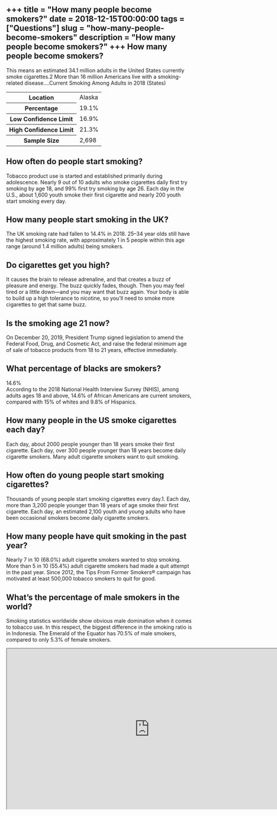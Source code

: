+++
title = "How many people become smokers?"
date = 2018-12-15T00:00:00
tags = ["Questions"]
slug = "how-many-people-become-smokers"
description = "How many people become smokers?"
+++
How many people become smokers?
-------------------------------

This means an estimated 34.1 million adults in the United States currently smoke cigarettes.2 More than 16 million Americans live with a smoking-related disease….Current Smoking Among Adults in 2018 (States)

<table><tr><th>Location</th><td>Alaska</td></tr><tr><th>Percentage</th><td>19.1%</td></tr><tr><th>Low Confidence Limit</th><td>16.9%</td></tr><tr><th>High Confidence Limit</th><td>21.3%</td></tr><tr><th>Sample Size</th><td>2,698</td></tr></table>

How often do people start smoking?
----------------------------------

Tobacco product use is started and established primarily during adolescence. Nearly 9 out of 10 adults who smoke cigarettes daily first try smoking by age 18, and 99% first try smoking by age 26. Each day in the U.S., about 1,600 youth smoke their first cigarette and nearly 200 youth start smoking every day.

How many people start smoking in the UK?
----------------------------------------

The UK smoking rate had fallen to 14.4% in 2018. 25–34 year olds still have the highest smoking rate, with approximately 1 in 5 people within this age range (around 1.4 million adults) being smokers.

Do cigarettes get you high?
---------------------------

It causes the brain to release adrenaline, and that creates a buzz of pleasure and energy. The buzz quickly fades, though. Then you may feel tired or a little down—and you may want that buzz again. Your body is able to build up a high tolerance to nicotine, so you’ll need to smoke more cigarettes to get that same buzz.

Is the smoking age 21 now?
--------------------------

On December 20, 2019, President Trump signed legislation to amend the Federal Food, Drug, and Cosmetic Act, and raise the federal minimum age of sale of tobacco products from 18 to 21 years, effective immediately.

What percentage of blacks are smokers?
--------------------------------------

14.6%  
According to the 2018 National Health Interview Survey (NHIS), among adults ages 18 and above, 14.6% of African Americans are current smokers, compared with 15% of whites and 9.8% of Hispanics.

How many people in the US smoke cigarettes each day?
----------------------------------------------------

Each day, about 2000 people younger than 18 years smoke their first cigarette. Each day, over 300 people younger than 18 years become daily cigarette smokers. Many adult cigarette smokers want to quit smoking.

How often do young people start smoking cigarettes?
---------------------------------------------------

Thousands of young people start smoking cigarettes every day.1. Each day, more than 3,200 people younger than 18 years of age smoke their first cigarette. Each day, an estimated 2,100 youth and young adults who have been occasional smokers become daily cigarette smokers.

How many people have quit smoking in the past year?
---------------------------------------------------

Nearly 7 in 10 (68.0%) adult cigarette smokers wanted to stop smoking. More than 5 in 10 (55.4%) adult cigarette smokers had made a quit attempt in the past year. Since 2012, the Tips From Former Smokers® campaign has motivated at least 500,000 tobacco smokers to quit for good.

What’s the percentage of male smokers in the world?
---------------------------------------------------

Smoking statistics worldwide show obvious male domination when it comes to tobacco use. In this respect, the biggest difference in the smoking ratio is in Indonesia. The Emerald of the Equator has 70.5% of male smokers, compared to only 5.3% of female smokers.

<iframe allow="accelerometer; autoplay; clipboard-write; encrypted-media; gyroscope; picture-in-picture" allowfullscreen="" class="__youtube_prefs__  epyt-is-override  no-lazyload" data-no-lazy="1" data-origheight="433" data-origwidth="770" data-skipgform_ajax_framebjll="" height="433" id="_ytid_98803" loading="lazy" src="https://www.youtube.com/embed/BYaM9si-aAA?enablejsapi=1&autoplay=0&cc_load_policy=0&cc_lang_pref=&iv_load_policy=1&loop=0&modestbranding=0&rel=1&fs=1&playsinline=0&autohide=2&theme=dark&color=red&controls=1&" title="YouTube player" width="770"></iframe>